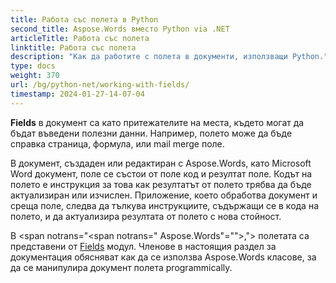 ```yaml
---
title: Работа със полета в Python
second_title: Aspose.Words вместо Python via .NET
articleTitle: Работа със полета
linktitle: Работа със полета
description: "Как да работите с полета в документи, използващи Python."
type: docs
weight: 370
url: /bg/python-net/working-with-fields/
timestamp: 2024-01-27-14-07-04
---
```


**Fields** в документ са като притежателите на места, където могат да бъдат въведени полезни данни. Например, полето може да бъде справка страница, формула, или mail merge поле.

В документ, създаден или редактиран с Aspose.Words, като Microsoft Word документ, поле се състои от поле код и резултат поле. Кодът на полето е инструкция за това как резултатът от полето трябва да бъде актуализиран или изчислен. Приложение, което обработва документ и среща поле, следва да тълкува инструкциите, съдържащи се в кода на полето, и да актуализира резултата от полето с нова стойност.

В <span notrans="<span notrans=" Aspose.Words"=""></span>,"> полетата са представени от [Fields](https://reference.aspose.com/words/python-net/aspose.words.fields/) модул. Членове в настоящия раздел за документация обясняват как да се използва Aspose.Words класове, за да се манипулира документ полета programmically.
